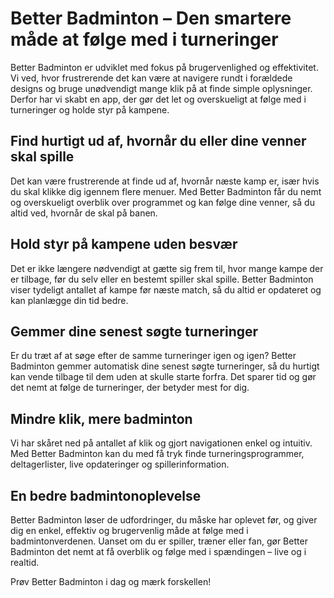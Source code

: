 <link rel="icon" href="https://github.com/user-attachments/assets/3330bb8d-ce86-479b-b9c9-ab9be15eb367">

# Better Badminton – Den smartere måde at følge med i turneringer

Better Badminton er udviklet med fokus på brugervenlighed og effektivitet. Vi ved, hvor frustrerende det kan være at navigere rundt i forældede designs og bruge unødvendigt mange klik på at finde simple oplysninger. Derfor har vi skabt en app, der gør det let og overskueligt at følge med i turneringer og holde styr på kampene.

## Find hurtigt ud af, hvornår du eller dine venner skal spille
Det kan være frustrerende at finde ud af, hvornår næste kamp er, især hvis du skal klikke dig igennem flere menuer. Med Better Badminton får du nemt og overskueligt overblik over programmet og kan følge dine venner, så du altid ved, hvornår de skal på banen.

## Hold styr på kampene uden besvær
Det er ikke længere nødvendigt at gætte sig frem til, hvor mange kampe der er tilbage, før du selv eller en bestemt spiller skal spille. Better Badminton viser tydeligt antallet af kampe før næste match, så du altid er opdateret og kan planlægge din tid bedre.

## Gemmer dine senest søgte turneringer
Er du træt af at søge efter de samme turneringer igen og igen? Better Badminton gemmer automatisk dine senest søgte turneringer, så du hurtigt kan vende tilbage til dem uden at skulle starte forfra. Det sparer tid og gør det nemt at følge de turneringer, der betyder mest for dig.

## Mindre klik, mere badminton
Vi har skåret ned på antallet af klik og gjort navigationen enkel og intuitiv. Med Better Badminton kan du med få tryk finde turneringsprogrammer, deltagerlister, live opdateringer og spillerinformation.

## En bedre badmintonoplevelse
Better Badminton løser de udfordringer, du måske har oplevet før, og giver dig en enkel, effektiv og brugervenlig måde at følge med i badmintonverdenen. Uanset om du er spiller, træner eller fan, gør Better Badminton det nemt at få overblik og følge med i spændingen – live og i realtid.

Prøv Better Badminton i dag og mærk forskellen!
